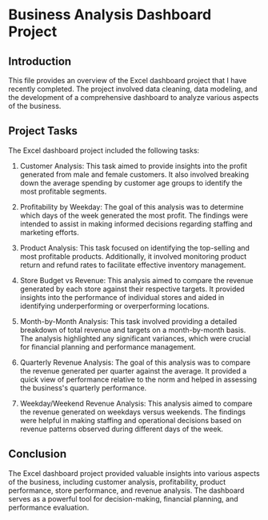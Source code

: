 # Business Analysis Dashboard Project 
## Introduction
This file provides an overview of the Excel dashboard project that I have recently completed. The project involved data cleaning, data modeling, and the development of a comprehensive dashboard to analyze various aspects of the business.

## Project Tasks
The Excel dashboard project included the following tasks:

1. Customer Analysis: This task aimed to provide insights into the profit generated from male and female customers. It also involved breaking down the average spending by customer age groups to identify the most profitable segments.

2. Profitability by Weekday: The goal of this analysis was to determine which days of the week generated the most profit. The findings were intended to assist in making informed decisions regarding staffing and marketing efforts.

3. Product Analysis: This task focused on identifying the top-selling and most profitable products. Additionally, it involved monitoring product return and refund rates to facilitate effective inventory management.

4. Store Budget vs Revenue: This analysis aimed to compare the revenue generated by each store against their respective targets. It provided insights into the performance of individual stores and aided in identifying underperforming or overperforming locations.

5. Month-by-Month Analysis: This task involved providing a detailed breakdown of total revenue and targets on a month-by-month basis. The analysis highlighted any significant variances, which were crucial for financial planning and performance management.

6. Quarterly Revenue Analysis: The goal of this analysis was to compare the revenue generated per quarter against the average. It provided a quick view of performance relative to the norm and helped in assessing the business's quarterly performance.

7. Weekday/Weekend Revenue Analysis: This analysis aimed to compare the revenue generated on weekdays versus weekends. The findings were helpful in making staffing and operational decisions based on revenue patterns observed during different days of the week.

## Conclusion
The Excel dashboard project provided valuable insights into various aspects of the business, including customer analysis, profitability, product performance, store performance, and revenue analysis. The dashboard serves as a powerful tool for decision-making, financial planning, and performance evaluation.
